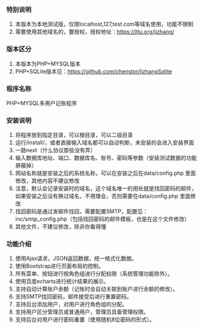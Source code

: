 ### 特别说明
1. 本版本为本地测试版，仅限localhost,127,test.com等域名使用，功能不限制
2. 需要使用其他域名的，要授权，授权地址：https://itlu.org/jizhang/

### 版本区分
1. 本版本为PHP+MYSQL版本
2. PHP+SQLite版本见：https://github.com/chenstor/jizhangSqlite

### 程序名称
PHP+MYSQL多用户记账程序

### 安装说明
1. 将程序放到指定目录，可以根目录，可以二级目录
2. 运行/install/，或者直接输入域名都可以自动判断，未安装的会进入安装界面
3. 一路next（什么协议那些没有弄）
4. 输入数据库地址、端口、数据库名、账号、密码等参数（安装测试数据的功能屏蔽掉）
5. 网站名称就是安装之后的系统名称，可以在安装之后在data/config.php 里面修改，其他内容不建议修改
6. 注意，默认会记录安装时的域名，这个域名唯一的用处就是找回密码的邮件，如果安装之后没有换过域名，不用理会，否则需要在data/config.php 里面修改
7. 找回密码是通过发邮件找回，需要配置SMTP，配置见：inc/smtp_config.php（包括找回密码的邮件模板，也是在这个文件修改）
8. 其他文件，不建议修改，除非你看得懂

### 功能介绍
1. 使用Ajax请求，JSON返回数据，统一格式化数据。
2. 使用Bootstrap进行页面布局的控制。
3. 所有菜单、按钮进行按角色组进行分配权限（系统管理功能除外）。
4. 使用百度echarts进行统计结果的展示。
5. 支持自动计算账户余额（记账时会自动关联到账户进行余额的修改）。
6. 支持SMTP找回密码，邮件接受后进行重置密码。
7. 支持后台添加用户，对用户进行角色组的分配。
8. 支持用户区分管理员或普通用户，管理员具备管理权限。
9. 支持后台对用户进行密码重置（使用随机8位密码的形式）。
